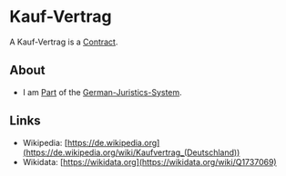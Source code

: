 # Kauf-Vertrag

A Kauf-Vertrag is a [Contract](680006.md).

## About

- I am [Part](60084.md) of the [German-Juristics-System](680000.md).

## Links

- Wikipedia: [https://de.wikipedia.org](https://de.wikipedia.org/wiki/Kaufvertrag_(Deutschland))
- Wikidata: [https://wikidata.org](https://wikidata.org/wiki/Q1737069)
